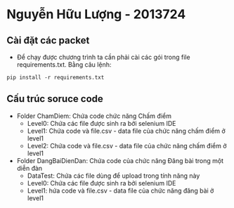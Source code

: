 # Nguyễn Hữu Lượng - 2013724

## Cài đặt các packet 
* Để chạy được chương trình ta cần phải cài các gói trong file requirements.txt. Bằng câu lệnh: 
```
pip install -r requirements.txt
```
## Cấu trúc soruce code
* Folder ChamDiem: Chứa code chức năng Chấm điểm
    * Level0: Chứa các file được sinh ra bởi selenium IDE
    * Level1: Chứa code và file.csv - data file của chức năng chấm điểm ở level1
    * Level2: Chứa code và file.csv - data file của chức năng chấm điểm ở level1
* Folder DangBaiDienDan: Chứa code của chức năng Đăng bài trong một diễn đàn
    * DataTest: Chứa các file dùng để upload trong tính năng này
    * Level0: Chứa các file được sinh ra bởi selenium IDE
    * Level1: hứa code và file.csv - data file của chức năng đăng bài ở level1